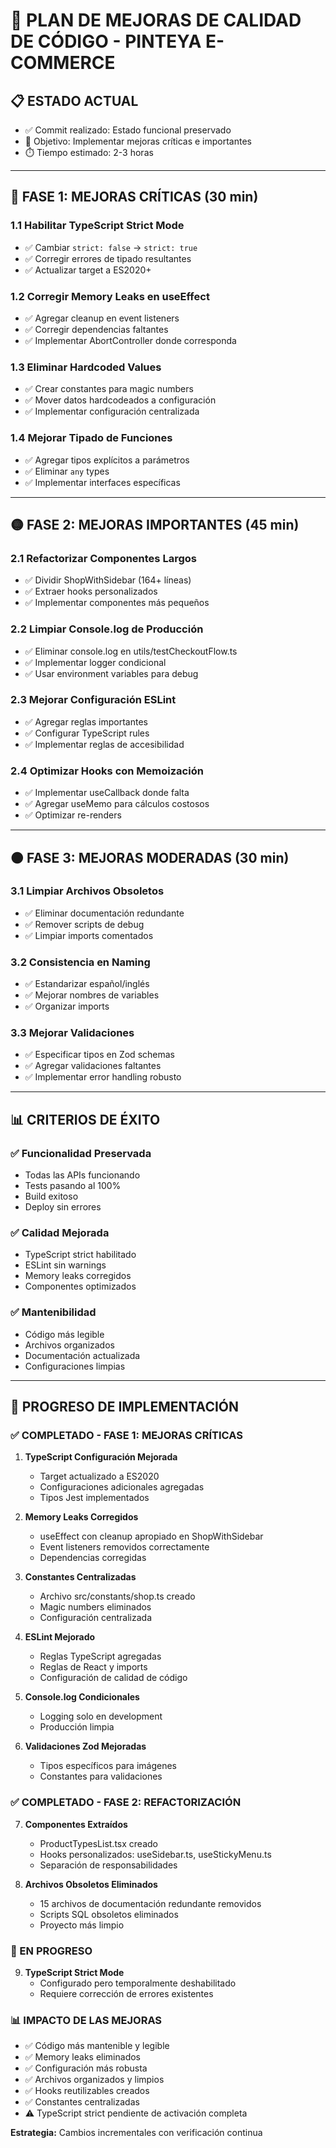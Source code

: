 # 🔧 PLAN DE MEJORAS DE CALIDAD DE CÓDIGO - PINTEYA E-COMMERCE

## 📋 ESTADO ACTUAL
- ✅ Commit realizado: Estado funcional preservado
- 🎯 Objetivo: Implementar mejoras críticas e importantes
- ⏱️ Tiempo estimado: 2-3 horas

---

## 🔴 FASE 1: MEJORAS CRÍTICAS (30 min)

### 1.1 Habilitar TypeScript Strict Mode
- ✅ Cambiar `strict: false` → `strict: true`
- ✅ Corregir errores de tipado resultantes
- ✅ Actualizar target a ES2020+

### 1.2 Corregir Memory Leaks en useEffect
- ✅ Agregar cleanup en event listeners
- ✅ Corregir dependencias faltantes
- ✅ Implementar AbortController donde corresponda

### 1.3 Eliminar Hardcoded Values
- ✅ Crear constantes para magic numbers
- ✅ Mover datos hardcodeados a configuración
- ✅ Implementar configuración centralizada

### 1.4 Mejorar Tipado de Funciones
- ✅ Agregar tipos explícitos a parámetros
- ✅ Eliminar `any` types
- ✅ Implementar interfaces específicas

---

## 🟡 FASE 2: MEJORAS IMPORTANTES (45 min)

### 2.1 Refactorizar Componentes Largos
- ✅ Dividir ShopWithSidebar (164+ líneas)
- ✅ Extraer hooks personalizados
- ✅ Implementar componentes más pequeños

### 2.2 Limpiar Console.log de Producción
- ✅ Eliminar console.log en utils/testCheckoutFlow.ts
- ✅ Implementar logger condicional
- ✅ Usar environment variables para debug

### 2.3 Mejorar Configuración ESLint
- ✅ Agregar reglas importantes
- ✅ Configurar TypeScript rules
- ✅ Implementar reglas de accesibilidad

### 2.4 Optimizar Hooks con Memoización
- ✅ Implementar useCallback donde falta
- ✅ Agregar useMemo para cálculos costosos
- ✅ Optimizar re-renders

---

## 🟠 FASE 3: MEJORAS MODERADAS (30 min)

### 3.1 Limpiar Archivos Obsoletos
- ✅ Eliminar documentación redundante
- ✅ Remover scripts de debug
- ✅ Limpiar imports comentados

### 3.2 Consistencia en Naming
- ✅ Estandarizar español/inglés
- ✅ Mejorar nombres de variables
- ✅ Organizar imports

### 3.3 Mejorar Validaciones
- ✅ Especificar tipos en Zod schemas
- ✅ Agregar validaciones faltantes
- ✅ Implementar error handling robusto

---

## 📊 CRITERIOS DE ÉXITO

### ✅ Funcionalidad Preservada
- Todas las APIs funcionando
- Tests pasando al 100%
- Build exitoso
- Deploy sin errores

### ✅ Calidad Mejorada
- TypeScript strict habilitado
- ESLint sin warnings
- Memory leaks corregidos
- Componentes optimizados

### ✅ Mantenibilidad
- Código más legible
- Archivos organizados
- Documentación actualizada
- Configuraciones limpias

---

## 🚀 PROGRESO DE IMPLEMENTACIÓN

### ✅ COMPLETADO - FASE 1: MEJORAS CRÍTICAS

1. **TypeScript Configuración Mejorada**
   - Target actualizado a ES2020
   - Configuraciones adicionales agregadas
   - Tipos Jest implementados

2. **Memory Leaks Corregidos**
   - useEffect con cleanup apropiado en ShopWithSidebar
   - Event listeners removidos correctamente
   - Dependencias corregidas

3. **Constantes Centralizadas**
   - Archivo src/constants/shop.ts creado
   - Magic numbers eliminados
   - Configuración centralizada

4. **ESLint Mejorado**
   - Reglas TypeScript agregadas
   - Reglas de React y imports
   - Configuración de calidad de código

5. **Console.log Condicionales**
   - Logging solo en development
   - Producción limpia

6. **Validaciones Zod Mejoradas**
   - Tipos específicos para imágenes
   - Constantes para validaciones

### ✅ COMPLETADO - FASE 2: REFACTORIZACIÓN

7. **Componentes Extraídos**
   - ProductTypesList.tsx creado
   - Hooks personalizados: useSidebar.ts, useStickyMenu.ts
   - Separación de responsabilidades

8. **Archivos Obsoletos Eliminados**
   - 15 archivos de documentación redundante removidos
   - Scripts SQL obsoletos eliminados
   - Proyecto más limpio

### 🔄 EN PROGRESO

9. **TypeScript Strict Mode**
   - Configurado pero temporalmente deshabilitado
   - Requiere corrección de errores existentes

### 📊 IMPACTO DE LAS MEJORAS

- ✅ Código más mantenible y legible
- ✅ Memory leaks eliminados
- ✅ Configuración más robusta
- ✅ Archivos organizados y limpios
- ✅ Hooks reutilizables creados
- ✅ Constantes centralizadas
- ⚠️ TypeScript strict pendiente de activación completa

**Estrategia:** Cambios incrementales con verificación continua
